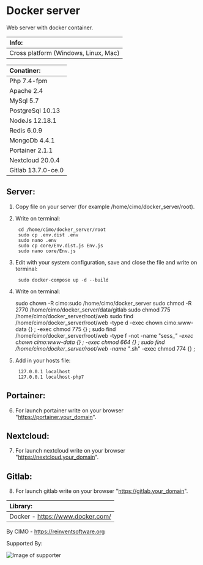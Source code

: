 Docker server
==============

Web server with docker container.

| Info: |
|:---|
| Cross platform (Windows, Linux, Mac) |

| Conatiner: |
|:---|
| Php 7.4-fpm |
| Apache 2.4 |
| MySql 5.7 |
| PostgreSql 10.13 |
| NodeJs 12.18.1 |
| Redis 6.0.9 |
| MongoDb 4.4.1 |
| Portainer 2.1.1 |
| Nextcloud 20.0.4 |
| Gitlab 13.7.0-ce.0 |

## Server:
1) Copy file on your server (for example /home/cimo/docker_server/root).

2) Write on terminal:

        cd /home/cimo/docker_server/root
        sudo cp .env.dist .env
        sudo nano .env
        sudo cp core/Env.dist.js Env.js
        sudo nano core/Env.js

3) Edit with your system configuration, save and close the file and write on terminal:

        sudo docker-compose up -d --build

4) Write on terminal:

	sudo chown -R cimo:sudo /home/cimo/docker_server
	sudo chmod -R 2770 /home/cimo/docker_server/data/gitlab
        sudo chmod 775 /home/cimo/docker_server/root/web
        sudo find /home/cimo/docker_server/root/web -type d -exec chown cimo:www-data {} \; -exec chmod 775 {} \;
        sudo find /home/cimo/docker_server/root/web -type f -not -name "sess_*" -exec chown cimo:www-data {} \; -exec chmod 664 {} \;
        sudo find /home/cimo/docker_server/root/web -name "*.sh" -exec chmod 774 {} \;

5) Add in your hosts file:

        127.0.0.1 localhost
        127.0.0.1 localhost-php7

## Portainer:
6) For launch portainer write on your browser "https://portainer.your_domain".

## Nextcloud:
7) For launch nextcloud write on your browser "https://nextcloud.your_domain".

## Gitlab:
8) For launch gitlab write on your browser "https://gitlab.your_domain".

| Library: |
|:---|
| Docker - https://www.docker.com/ |

By CIMO - https://reinventsoftware.org

Supported By:

![Image of supporter](https://avatars0.githubusercontent.com/u/878437?s=200&v=4)
